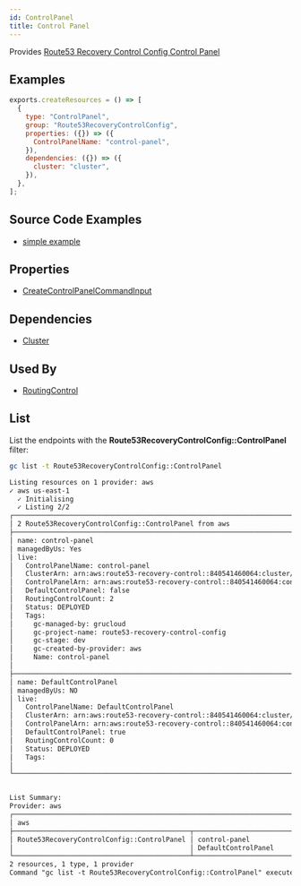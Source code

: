 ```yaml
---
id: ControlPanel
title: Control Panel
---
```


Provides [Route53 Recovery Control Config Control Panel](https://us-west-2.console.aws.amazon.com/route53recovery/home#/dashboard)

## Examples

```js
exports.createResources = () => [
  {
    type: "ControlPanel",
    group: "Route53RecoveryControlConfig",
    properties: ({}) => ({
      ControlPanelName: "control-panel",
    }),
    dependencies: ({}) => ({
      cluster: "cluster",
    }),
  },
];
```

## Source Code Examples

- [simple example](https://github.com/grucloud/grucloud/blob/main/examples/aws/Route53RecoveryControlConfig/route53-recovery-control-config)

## Properties

- [CreateControlPanelCommandInput](https://docs.aws.amazon.com/AWSJavaScriptSDK/v3/latest/clients/client-route53-recovery-control-config/interfaces/createcontrolpanelcommandinput.html)

## Dependencies

- [Cluster](./Cluster.md)

## Used By

- [RoutingControl](./RoutingControl.md)

## List

List the endpoints with the **Route53RecoveryControlConfig::ControlPanel** filter:

```sh
gc list -t Route53RecoveryControlConfig::ControlPanel
```

```txt
Listing resources on 1 provider: aws
✓ aws us-east-1
  ✓ Initialising
  ✓ Listing 2/2
┌───────────────────────────────────────────────────────────────────────────┐
│ 2 Route53RecoveryControlConfig::ControlPanel from aws                     │
├───────────────────────────────────────────────────────────────────────────┤
│ name: control-panel                                                       │
│ managedByUs: Yes                                                          │
│ live:                                                                     │
│   ControlPanelName: control-panel                                         │
│   ClusterArn: arn:aws:route53-recovery-control::840541460064:cluster/47e… │
│   ControlPanelArn: arn:aws:route53-recovery-control::840541460064:contro… │
│   DefaultControlPanel: false                                              │
│   RoutingControlCount: 2                                                  │
│   Status: DEPLOYED                                                        │
│   Tags:                                                                   │
│     gc-managed-by: grucloud                                               │
│     gc-project-name: route53-recovery-control-config                      │
│     gc-stage: dev                                                         │
│     gc-created-by-provider: aws                                           │
│     Name: control-panel                                                   │
│                                                                           │
├───────────────────────────────────────────────────────────────────────────┤
│ name: DefaultControlPanel                                                 │
│ managedByUs: NO                                                           │
│ live:                                                                     │
│   ControlPanelName: DefaultControlPanel                                   │
│   ClusterArn: arn:aws:route53-recovery-control::840541460064:cluster/47e… │
│   ControlPanelArn: arn:aws:route53-recovery-control::840541460064:contro… │
│   DefaultControlPanel: true                                               │
│   RoutingControlCount: 0                                                  │
│   Status: DEPLOYED                                                        │
│   Tags:                                                                   │
│                                                                           │
└───────────────────────────────────────────────────────────────────────────┘


List Summary:
Provider: aws
┌──────────────────────────────────────────────────────────────────────────┐
│ aws                                                                      │
├────────────────────────────────────────────┬─────────────────────────────┤
│ Route53RecoveryControlConfig::ControlPanel │ control-panel               │
│                                            │ DefaultControlPanel         │
└────────────────────────────────────────────┴─────────────────────────────┘
2 resources, 1 type, 1 provider
Command "gc list -t Route53RecoveryControlConfig::ControlPanel" executed in 6s, 109 MB

```
